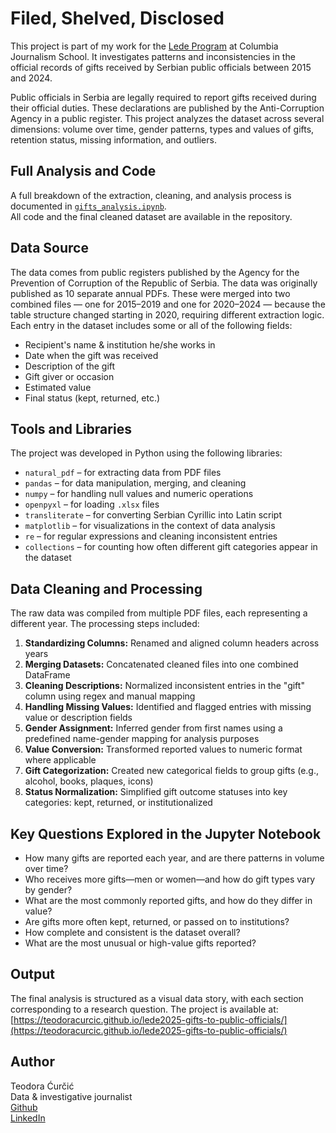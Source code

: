# Filed, Shelved, Disclosed

This project is part of my work for the [Lede Program](https://ledeprogram.com) at Columbia Journalism School. It investigates patterns and inconsistencies in the official records of gifts received by Serbian public officials between 2015 and 2024.

Public officials in Serbia are legally required to report gifts received during their official duties. These declarations are published by the Anti-Corruption Agency in a public register. This project analyzes the dataset across several dimensions: volume over time, gender patterns, types and values of gifts, retention status, missing information, and outliers.

## Full Analysis and Code

A full breakdown of the extraction, cleaning, and analysis process is documented in [`gifts_analysis.ipynb`](https://github.com/teodoracurcic/lede2025-gifts-to-public-officials/blob/main/gifts_analysis.ipynb).  
All code and the final cleaned dataset are available in the repository.

## Data Source

The data comes from public registers published by the Agency for the Prevention of Corruption of the Republic of Serbia. The data was originally published as 10 separate annual PDFs. These were merged into two combined files — one for 2015–2019 and one for 2020–2024 — because the table structure changed starting in 2020, requiring different extraction logic. Each entry in the dataset includes some or all of the following fields:

- Recipient's name & institution he/she works in  
- Date when the gift was received  
- Description of the gift  
- Gift giver or occasion  
- Estimated value  
- Final status (kept, returned, etc.)

## Tools and Libraries

The project was developed in Python using the following libraries:
- `natural_pdf` – for extracting data from PDF files  
- `pandas` – for data manipulation, merging, and cleaning  
- `numpy` – for handling null values and numeric operations  
- `openpyxl` – for loading `.xlsx` files  
- `transliterate` – for converting Serbian Cyrillic into Latin script  
- `matplotlib` – for visualizations in the context of data analysis  
- `re` – for regular expressions and cleaning inconsistent entries  
- `collections` – for counting how often different gift categories appear in the dataset  

## Data Cleaning and Processing

The raw data was compiled from multiple PDF files, each representing a different year. The processing steps included:

1. **Standardizing Columns:** Renamed and aligned column headers across years  
2. **Merging Datasets:** Concatenated cleaned files into one combined DataFrame  
3. **Cleaning Descriptions:** Normalized inconsistent entries in the "gift" column using regex and manual mapping  
4. **Handling Missing Values:** Identified and flagged entries with missing value or description fields  
5. **Gender Assignment:** Inferred gender from first names using a predefined name-gender mapping for analysis purposes  
6. **Value Conversion:** Transformed reported values to numeric format where applicable  
7. **Gift Categorization:** Created new categorical fields to group gifts (e.g., alcohol, books, plaques, icons)  
8. **Status Normalization:** Simplified gift outcome statuses into key categories: kept, returned, or institutionalized  

## Key Questions Explored in the Jupyter Notebook

- How many gifts are reported each year, and are there patterns in volume over time?  
- Who receives more gifts—men or women—and how do gift types vary by gender?  
- What are the most commonly reported gifts, and how do they differ in value?  
- Are gifts more often kept, returned, or passed on to institutions?  
- How complete and consistent is the dataset overall?  
- What are the most unusual or high-value gifts reported?  

## Output

The final analysis is structured as a visual data story, with each section corresponding to a research question. The project is available at:  
[https://teodoracurcic.github.io/lede2025-gifts-to-public-officials/](https://teodoracurcic.github.io/lede2025-gifts-to-public-officials/)

## Author

Teodora Ćurčić  
Data & investigative journalist  
[Github](http://github.com/teodoracurcic)  
[LinkedIn](https://www.linkedin.com/in/teodora-curcic-27a93884/)